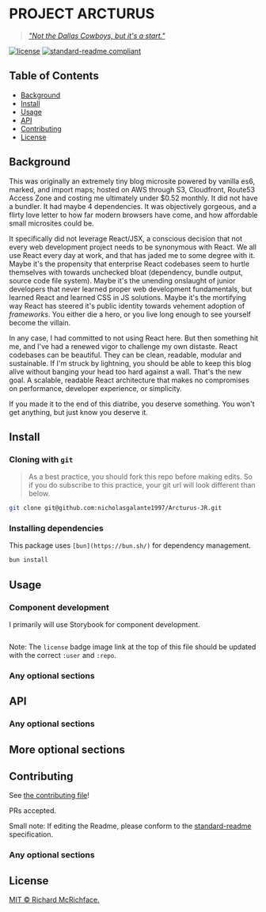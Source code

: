 # PROJECT ARCTURUS

> _["Not the Dallas Cowboys, but it's a start."](https://www.reddit.com/r/TheSimpsons/comments/nixdx/project_arcturus_couldnt_have_succeeded_without/)_

[![license](https://img.shields.io/github/license/nicholasgalante1997/Arcturus-JR.svg)](LICENSE)
[![standard-readme compliant](https://img.shields.io/badge/readme%20style-standard-brightgreen.svg?style=flat-square)](https://github.com/RichardLitt/standard-readme)

## Table of Contents

- [Background](#background)
- [Install](#install)
- [Usage](#usage)
- [API](#api)
- [Contributing](#contributing)
- [License](#license)

## Background

This was originally an extremely tiny blog microsite powered by vanilla es6, marked, and import maps; hosted on AWS through S3, Cloudfront, Route53 Access Zone and costing me ultimately under $0.52 monthly. It did not have a bundler. It had maybe 4 dependencies. It was objectively gorgeous, and a flirty love letter to how far modern browsers have come, and how affordable small microsites could be.

It specifically did not leverage React/JSX, a conscious decision that not every web development project needs to be synonymous with React. We all use React every day at work, and that has jaded me to some degree with it. Maybe it's the propensity that enterprise React codebases seem to hurtle themselves with towards unchecked bloat (dependency, bundle output, source code file system). Maybe it's the unending onslaught of junior developers that never learned proper web development fundamentals, but learned React and learned CSS in JS solutions. Maybe it's the mortifying way React has steered it's public identity towards vehement adoption of _frameworks_. You either die a hero, or you live long enough to see yourself become the villain.

In any case, I had committed to not using React here. But then something hit me, and I've had a renewed vigor to challenge my own distaste. React codebases can be beautiful. They can be clean, readable, modular and sustainable. If I'm struck by lightning, you should be able to keep this blog alive without banging your head too hard against a wall. That's the new goal. A scalable, readable React architecture that makes no compromises on performance, developer experience, or simplicity.

If you made it to the end of this diatribe, you deserve something. You won't get anything, but just know you deserve it.

## Install

### Cloning with `git`

> As a best practice, you should fork this repo before making edits. So if you do subscribe to this practice, your git url will look different than below.

```bash
git clone git@github.com:nicholasgalante1997/Arcturus-JR.git
```

### Installing dependencies

This package uses `[bun](https://bun.sh/)` for dependency management.

```bash
bun install
```

## Usage

### Component development

I primarily will use Storybook for component development. 

```
```

Note: The `license` badge image link at the top of this file should be updated with the correct `:user` and `:repo`.

### Any optional sections

## API

### Any optional sections

## More optional sections

## Contributing

See [the contributing file](CONTRIBUTING.md)!

PRs accepted.

Small note: If editing the Readme, please conform to the [standard-readme](https://github.com/RichardLitt/standard-readme) specification.

### Any optional sections

## License

[MIT © Richard McRichface.](../LICENSE)
